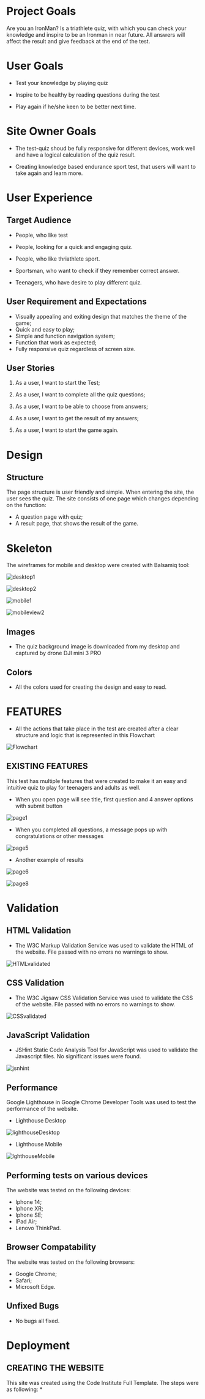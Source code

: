 

# Project Goals

Are you an IronMan? Is a triathlete quiz, with which you can check your knowledge and inspire to be an Ironman in near future. All answers will affect the result and give feedback at the end of the test.

# User Goals

* Test your knowledge by playing quiz

* Inspire to be healthy by reading questions during the test

* Play again if he/she keen to be better next time.

# Site Owner Goals

* The test-quiz shoud be fully responsive for different devices, work well and have a logical calculation of the quiz result.

* Creating knowledge based endurance sport test, that users will want to take again and learn more.

# User Experience

## Target Audience

* People, who like test

* People, looking for a quick and engaging quiz.

* People, who like thriathlete sport.

* Sportsman, who want to check if they remember correct answer.

* Teenagers, who have desire to play different quiz.

## User Requirement and Expectations

* Visually appealing and exiting design that matches the theme of the game;
* Quick and easy to play;
* Simple and function navigation system;
* Function that work as expected;
* Fully responsive quiz regardless of screen size.

## User Stories

1. As a user, I want to start the Test;

2. As a user, I want to complete all the quiz questions;

3. As a user, I want to be able to choose from answers;

4. As a user, I want to get the result of my answers;

5. As a user, I want to start the game again.

# Design

## Structure

The page structure is user friendly and simple. When entering the site, the user sees the quiz. The site consists of one page which changes depending on the function:

* A question page with quiz;
* A result page, that shows the result of the game.

# Skeleton

The wireframes for mobile and desktop were created with Balsamiq tool:


![desktop1](https://user-images.githubusercontent.com/119350794/233038778-2c6ec3a3-bbf6-445e-9e66-12dfe441bada.png)

![desktop2](https://user-images.githubusercontent.com/119350794/233039234-516aa65b-f6fc-45ab-a02e-fab0f0c47e08.png)


![mobile1](https://user-images.githubusercontent.com/119350794/233039691-dfe10fde-d876-43cd-b86d-6c3408669748.png)

![mobileview2](https://user-images.githubusercontent.com/119350794/233039720-5744a85b-4cbd-4533-8d0a-6a593bf4f04d.png)

## Images

* The quiz background image is downloaded from my desktop and captured by drone DJI mini 3 PRO

## Colors 

*  All the colors used for creating the design and easy to read. 

# FEATURES

* All the actions that take place in the test are created after a clear structure and logic that is represented in this Flowchart

![Flowchart](https://user-images.githubusercontent.com/119350794/233043103-6f28a12e-0dad-4ab1-b1a3-7eddfbc3d458.jpeg)

## EXISTING FEATURES

This test has multiple features that were created to make it an easy and intuitive quiz to play for teenagers and adults as well.

* When you open page will see title, first question and 4 answer options with submit button


![page1](https://user-images.githubusercontent.com/119350794/233044458-d50c989a-dad6-425d-ac0d-c99d0ba307c8.png)

* When you completed all questions, a message pops up with congratulations or other messages

![page5](https://user-images.githubusercontent.com/119350794/233047163-010d2111-cc21-465f-a271-5b61a1069ce9.png)

* Another example of results

![page6](https://user-images.githubusercontent.com/119350794/233048685-f6d976b9-0d54-4411-980f-e6f932bbc805.png)


![page8](https://user-images.githubusercontent.com/119350794/233048728-a9dbd8fd-459d-4fe1-b5af-8919f5f48501.png)

# Validation

## HTML Validation

* The W3C Markup Validation Service was used to validate the HTML of the website. File passed with no errors no warnings to show.

![HTMLvalidated](https://user-images.githubusercontent.com/119350794/233052972-b502398c-81ff-42a3-84c4-656a6390210e.png)

## CSS Validation

* The W3C Jigsaw CSS Validation Service was used to validate the CSS of the website. File passed with no errors no warnings to show.

![CSSvalidated](https://user-images.githubusercontent.com/119350794/233053151-8672fb94-1f8b-4362-bd17-dbfc5d59f680.png)

## JavaScript Validation

* JSHint Static Code Analysis Tool for JavaScript was used to validate the Javascript files. No significant issues were found.

![jsnhint](https://user-images.githubusercontent.com/119350794/233053410-1d9b84d3-3b67-4763-856f-8465e9c35f48.png)

## Performance

Google Lighthouse in Google Chrome Developer Tools was used to test the performance of the website.

* Lighthouse Desktop 

![lighthouseDesktop](https://user-images.githubusercontent.com/119350794/233053924-547e2111-65e2-4df2-80ac-0dbca859cbd3.png)

* Lighthouse Mobile

![lghthouseMobile](https://user-images.githubusercontent.com/119350794/233054027-f3517a9b-08ca-4bba-a670-0cc75c0fe08d.png)

## Performing tests on various devices

The website was tested on the following devices:
* Iphone 14;
* Iphone XR;
* Iphone SE;
* IPad Air;
* Lenovo ThinkPad.

## Browser Compatability

The website was tested on the following browsers:
* Google Chrome;
* Safari;
* Microsoft Edge.

## Unfixed Bugs

* No bugs all fixed.

# Deployment

## CREATING THE WEBSITE

This site was created using the Code Institute Full Template. The steps were as following:
* 
